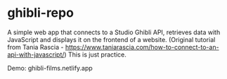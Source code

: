 # ghibli-repo

A simple web app that connects to a Studio Ghibli API, retrieves data with JavaScript and displays it on the frontend of a website.
(Original tutorial from Tania Rascia - https://www.taniarascia.com/how-to-connect-to-an-api-with-javascript/)
This is just practice.

Demo: ghibli-films.netlify.app
